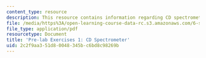 ```yaml
---
content_type: resource
description: This resource contains information regarding CD spectrometer.
file: /media/https%3A/open-learning-course-data-rc.s3.amazonaws.com/6-s079-nanomaker-spring-2013/2c2f9aa351d80048345bc6bd8c98269b_MIT6_S079S13_prelab01.pdf
file_type: application/pdf
resourcetype: Document
title: 'Pre-lab Exercises 1: CD Spectrometer'
uid: 2c2f9aa3-51d8-0048-345b-c6bd8c98269b
---
```

